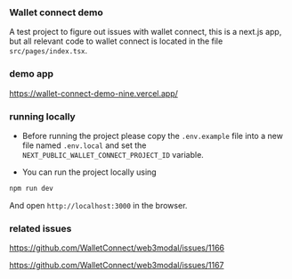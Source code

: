 ### Wallet connect demo


A test project to figure out issues with wallet connect, this is a next.js app, but all relevant code to wallet connect is located in the file `src/pages/index.tsx`.

### demo app

https://wallet-connect-demo-nine.vercel.app/

### running locally

* Before running the project please copy the `.env.example` file into a new file named `.env.local` and set the `NEXT_PUBLIC_WALLET_CONNECT_PROJECT_ID` variable.


* You can run the project locally using 
```bash
npm run dev
```

And open `http://localhost:3000` in the browser.

### related issues 

https://github.com/WalletConnect/web3modal/issues/1166

https://github.com/WalletConnect/web3modal/issues/1167


